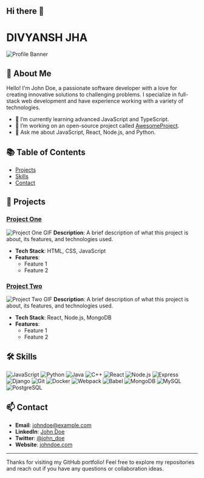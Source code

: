 ## Hi there 👋
# DIVYANSH JHA

![Profile Banner]([https://github.com/username/repositoryname/blob/main/assets/banner.pn](https://github.com/Divyansh-Jha/Divyansh-Jha/blob/main/Candidate%20Photo_Divyansh%20Jha.png?raw=true))

## 👋 About Me

Hello! I'm John Doe, a passionate software developer with a love for creating innovative solutions to challenging problems. I specialize in full-stack web development and have experience working with a variety of technologies.

- 🌱 I’m currently learning advanced JavaScript and TypeScript.
- 🔭 I’m working on an open-source project called [AwesomeProject](https://github.com/username/AwesomeProject).
- 💬 Ask me about JavaScript, React, Node.js, and Python.

## 📚 Table of Contents

- [Projects](#-projects)
- [Skills](#-skills)
- [Contact](#-contact)

## 🚀 Projects

### [Project One](https://github.com/username/ProjectOne)
![Project One GIF](https://github.com/username/repositoryname/blob/main/assets/project1.gif)
**Description**: A brief description of what this project is about, its features, and technologies used.
- **Tech Stack**: HTML, CSS, JavaScript
- **Features**:
  - Feature 1
  - Feature 2

### [Project Two](https://github.com/username/ProjectTwo)
![Project Two GIF](https://github.com/username/repositoryname/blob/main/assets/project2.gif)
**Description**: A brief description of what this project is about, its features, and technologies used.
- **Tech Stack**: React, Node.js, MongoDB
- **Features**:
  - Feature 1
  - Feature 2

## 🛠 Skills

![JavaScript](https://github.com/username/repositoryname/blob/main/assets/javascript.png)
![Python](https://github.com/username/repositoryname/blob/main/assets/python.png)
![Java](https://github.com/username/repositoryname/blob/main/assets/java.png)
![C++](https://github.com/username/repositoryname/blob/main/assets/cplusplus.png)
![React](https://github.com/username/repositoryname/blob/main/assets/react.png)
![Node.js](https://github.com/username/repositoryname/blob/main/assets/nodejs.png)
![Express](https://github.com/username/repositoryname/blob/main/assets/express.png)
![Django](https://github.com/username/repositoryname/blob/main/assets/django.png)
![Git](https://github.com/username/repositoryname/blob/main/assets/git.png)
![Docker](https://github.com/username/repositoryname/blob/main/assets/docker.png)
![Webpack](https://github.com/username/repositoryname/blob/main/assets/webpack.png)
![Babel](https://github.com/username/repositoryname/blob/main/assets/babel.png)
![MongoDB](https://github.com/username/repositoryname/blob/main/assets/mongodb.png)
![MySQL](https://github.com/username/repositoryname/blob/main/assets/mysql.png)
![PostgreSQL](https://github.com/username/repositoryname/blob/main/assets/postgresql.png)

## 📫 Contact

- **Email**: [johndoe@example.com](mailto:johndoe@example.com)
- **LinkedIn**: [John Doe](https://www.linkedin.com/in/johndoe/)
- **Twitter**: [@john_doe](https://twitter.com/john_doe)
- **Website**: [johndoe.com](https://johndoe.com)

---

Thanks for visiting my GitHub portfolio! Feel free to explore my repositories and reach out if you have any questions or collaboration ideas.

<!--
**Divyansh-Jha/Divyansh-Jha** is a ✨ _special_ ✨ repository because its `README.md` (this file) appears on your GitHub profile.

Here are some ideas to get you started:

- 🔭 I’m currently working on ...
- 🌱 I’m currently learning ...
- 👯 I’m looking to collaborate on ...
- 🤔 I’m looking for help with ...
- 💬 Ask me about ...
- 📫 How to reach me: ...
- 😄 Pronouns: ...
- ⚡ Fun fact: ...
-->
